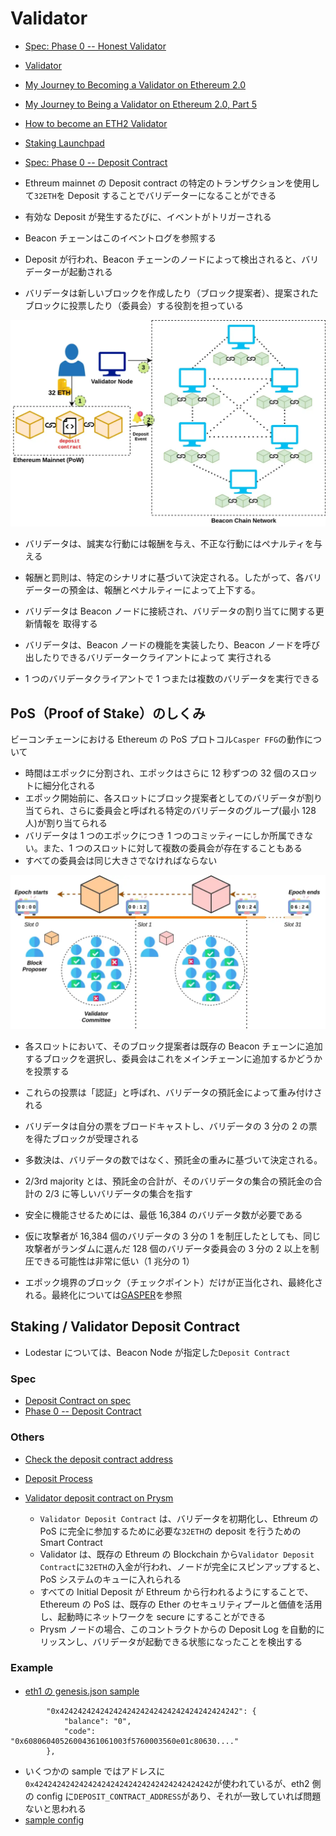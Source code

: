 # Validator

- [Spec: Phase 0 -- Honest Validator](https://github.com/ethereum/consensus-specs/blob/dev/specs/phase0/validator.md)
- [Validator](https://ethereum.org/en/developers/docs/consensus-mechanisms/pos/#validators)
- [My Journey to Becoming a Validator on Ethereum 2.0](https://consensys.net/blog/blockchain-explained/my-journey-to-becoming-a-validator-on-ethereum-2-0/)
- [My Journey to Being a Validator on Ethereum 2.0, Part 5](https://consensys.net/blog/developers/my-journey-to-being-a-validator-on-ethereum-2-0-part-5/)
- [How to become an ETH2 Validator](https://www.cleverti.com/blockchain/how-to-become-an-eth2-validator-step-by-step-practical-tutorial/)
- [Staking Launchpad](https://launchpad.ethereum.org/en/)
- [Spec: Phase 0 -- Deposit Contract](https://github.com/ethereum/consensus-specs/blob/dev/specs/phase0/deposit-contract.md)

- Ethreum mainnet の Deposit contract の特定のトランザクションを使用して`32ETH`を Deposit することでバリデーターになることができる
- 有効な Deposit が発生するたびに、イベントがトリガーされる
- Beacon チェーンはこのイベントログを参照する
- Deposit が行われ、Beacon チェーンのノードによって検出されると、バリデーターが起動される
- バリデータは新しいブロックを作成したり（ブロック提案者）、提案されたブロックに投票したり（委員会）する役割を担っている

![eth2 validator](https://raw.githubusercontent.com/hiromaily/documents/main/images/eth2_validator.webp 'eth2 validator')

- バリデータは、誠実な行動には報酬を与え、不正な行動にはペナルティを与える
- 報酬と罰則は、特定のシナリオに基づいて決定される。したがって、各バリデーターの預金は、報酬とペナルティーによって上下する。

- バリデータは Beacon ノードに接続され、バリデータの割り当てに関する更新情報を 取得する
- バリデータは、Beacon ノードの機能を実装したり、Beacon ノードを呼び出したりできるバリデータークライアントによって 実行される
- 1 つのバリデータクライアントで 1 つまたは複数のバリデータを実行できる

## PoS（Proof of Stake）のしくみ

ビーコンチェーンにおける Ethereum の PoS プロトコル`Casper FFG`の動作について

- 時間はエポックに分割され、エポックはさらに 12 秒ずつの 32 個のスロットに細分化される
- エポック開始前に、各スロットにブロック提案者としてのバリデータが割り当てられ、さらに委員会と呼ばれる特定のバリデータのグループ(最小 128 人)が割り当てられる
- バリデータは 1 つのエポックにつき 1 つのコミッティーにしか所属できない。また、1 つのスロットに対して複数の委員会が存在することもある
- すべての委員会は同じ大きさでなければならない

![eth2 validator](https://raw.githubusercontent.com/hiromaily/documents/main/images/eth2_validator2.webp 'eth2 validator')

- 各スロットにおいて、そのブロック提案者は既存の Beacon チェーンに追加するブロックを選択し、委員会はこれをメインチェーンに追加するかどうかを投票する
- これらの投票は「認証」と呼ばれ、バリデータの預託金によって重み付けされる
- バリデータは自分の票をブロードキャストし、バリデータの 3 分の 2 の票を得たブロックが受理される

- 多数決は、バリデータの数ではなく、預託金の重みに基づいて決定される。
- 2/3rd majority とは、預託金の合計が、そのバリデータの集合の預託金の合計の 2/3 に等しいバリデータの集合を指す
- 安全に機能させるためには、最低 16,384 のバリデータ数が必要である
- 仮に攻撃者が 16,384 個のバリデータの 3 分の 1 を制圧したとしても、同じ攻撃者がランダムに選んだ 128 個のバリデータ委員会の 3 分の 2 以上を制圧できる可能性は非常に低い（1 兆分の 1）
- エポック境界のブロック（チェックポイント）だけが正当化され、最終化される。最終化については[GASPER](https://ethereum.org/en/developers/docs/consensus-mechanisms/pos/gasper/)を参照

## Staking / Validator Deposit Contract

- Lodestar については、Beacon Node が指定した`Deposit Contract`

### Spec

- [Deposit Contract on spec](https://github.com/ethereum/consensus-specs/tree/dev/solidity_deposit_contract)
- [Phase 0 -- Deposit Contract](https://github.com/ethereum/consensus-specs/blob/dev/specs/phase0/deposit-contract.md)

### Others

- [Check the deposit contract address](https://ethereum.org/en/staking/deposit-contract/)
- [Deposit Process](https://kb.beaconcha.in/ethereum-2.0-depositing)
- [Validator deposit contract on Prysm](https://docs.prylabs.network/docs/how-prysm-works/validator-deposit-contract)

  - `Validator Deposit Contract` は、バリデータを初期化し、Ethreum の PoS に完全に参加するために必要な`32ETH`の deposit を行うための Smart Contract
  - Validator は、既存の Ethreum の Blockchain から`Validator Deposit Contract`に`32ETH`の入金が行われ、ノードが完全にスピンアップすると、PoS システムのキューに入れられる
  - すべての Initial Deposit が Ethreum から行われるようにすることで、Ethereum の PoS は、既存の Ether のセキュリティプールと価値を活用し、起動時にネットワークを secure にすることができる
  - Prysm ノードの場合、このコントラクトからの Deposit Log を自動的にリッスンし、バリデータが起動できる状態になったことを検出する

### Example

- [eth1 の genesis.json sample](https://github.com/rauljordan/eth-pos-devnet/blob/master/execution/genesis.json#L32-L35)

```
		"0x4242424242424242424242424242424242424242": {
			"balance": "0",
			"code": "0x60806040526004361061003f5760003560e01c80630...."
		},
```

- いくつかの sample ではアドレスに`0x4242424242424242424242424242424242424242`が使われているが、eth2 側の config に`DEPOSIT_CONTRACT_ADDRESS`があり、それが一致していれば問題ないと思われる
- [sample config](https://notes.ethereum.org/@protolambda/merge-devnet-setup-guide#Eth2-config-template)
